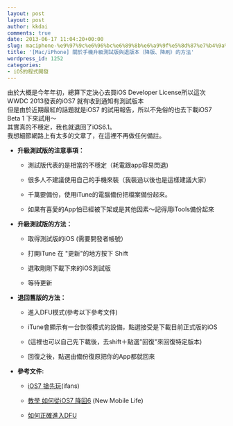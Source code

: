 ```yaml
---
layout: post
layout: post
author: kkdai
comments: true
date: 2013-06-17 11:04:20+00:00
slug: maciphone-%e9%97%9c%e6%96%bc%e6%89%8b%e6%a9%9f%e5%8d%87%e7%b4%9a%e6%b8%ac%e8%a9%a6%e7%89%88%e8%88%87%e9%80%80%e7%89%88%e6%9c%ac%ef%bc%88%e9%99%8d%e7%89%88%e3%80%81%e9%99%8d%e5%88%b7%ef%bc%89
title: '[Mac/iPhone] 關於手機升級測試版與退版本（降版、降刷）的方法'
wordpress_id: 1252
categories:
- iOS的程式開發
---
```


由於大概是今年年初，總算下定決心去買iOS Developer License所以這次WWDC 2013發表的iOS7 就有收到通知有測試版本  
但是由於近期最紅的話題就是iOS7 的試用報告，所以不免俗的也去下載iOS7 Beta 1 下來試用～  
其實真的不穩定，我也就退回了iOS6.1。  
我想細節網路上有太多的文章了，在這裡不再做任何備註。






  * **升級測試版的注意事項：**



    * 測試版代表的是相當的不穩定（耗電跟app容易閃退)


    * 很多人不建議使用自己的手機來裝（我裝過以後也是這樣建議大家）


    * 千萬要備份，使用iTune的電腦備份把檔案備份起來。


    * 如果有喜愛的App怕已經被下架或是其他因素～記得用iTools備份起來



  * **升級測試版的方法：**



    * 取得測試版的iOS (需要開發者帳號）


    * 打開iTune 在 "更新"的地方按下 Shift 


    * 選取剛剛下載下來的iOS測試版


    * 等待更新



  * **退回舊版的方法：**



    * 進入DFU模式(參考以下參考文件)


    * iTune會顯示有一台恢復模式的設備，點選接受是下載目前正式版的iOS


    * (這裡也可以自己先下載後，去shift＋點選"回復"來回復特定版本)


    * 回復之後，點選由備份復原把你的App都就回來



  * **參考文件:**



    * [iOS7 搶先玩](http://ifans.pixnet.net/blog/post/150015628-%E4%B8%8B%E8%BC%89%E5%AE%89%E8%A3%9D-ios-7-%E6%B8%AC%E8%A9%A6%E7%89%88(beta-1)%E6%90%B6%E9%AE%AE%E7%8E%A9....)(ifans)


    * [教學 如何從iOS7 降回6](http://www.newmobilelife.com/2013/06/13/ios-7-restore-to-ios-6/) (New Mobile Life)


    * [如何正確進入DFU](http://iamferrari.pixnet.net/blog/post/30364657-%5Biphone%5D%E5%A6%82%E4%BD%95%E3%80%8C%E6%AD%A3%E7%A2%BA%E3%80%8D%E9%80%B2%E5%85%A5dfu%E6%A8%A1%E5%BC%8F-)



